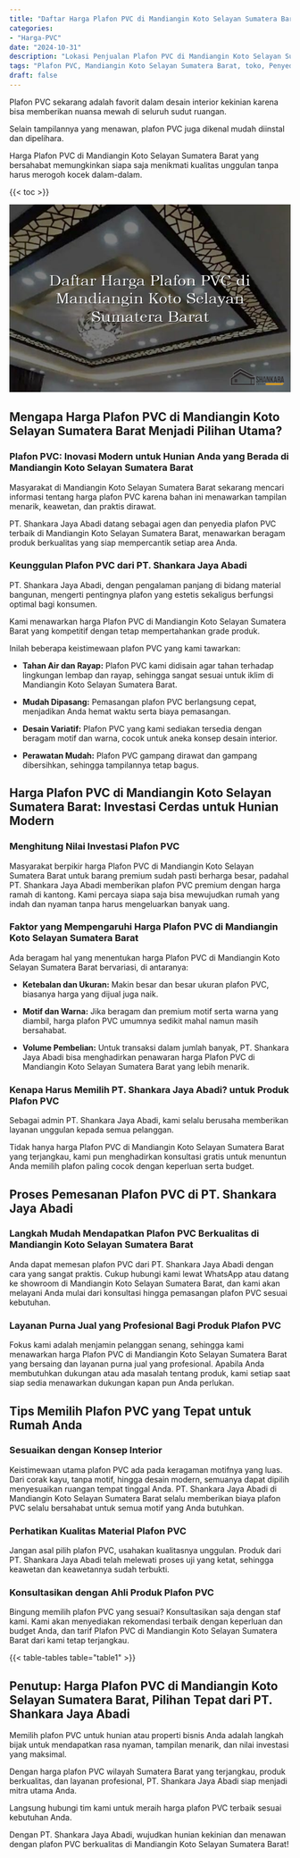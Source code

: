 ```yaml
---
title: "Daftar Harga Plafon PVC di Mandiangin Koto Selayan Sumatera Barat"
categories: 
- "Harga-PVC"
date: "2024-10-31"
description: "Lokasi Penjualan Plafon PVC di Mandiangin Koto Selayan Sumatera Barat bagi hunian, kantor, serta toko. Material unggulan, variasi motif, variasi warna elegan, beserta layanan penempatan dikerjakan oleh tim ahli serta jaminan resmi!|Jasa penyediaan Plafon PVC di Mandiangin Koto Selayan Sumatera Barat untuk kebutuhan hunian, kantor, atau toko, dengan panel berkualitas dan pemasangan oleh tenaga ahli berpengalaman dan kepastian resmi.|Pilihan Plafon PVC di Mandiangin Koto Selayan Sumatera Barat yang terbukti bagi hunian, office, serta ritel, dengan panel berkualitas dan pemasangan ditangani oleh teknisi profesional serta jaminan resmi.|Penyediaan Plafon PVC di Mandiangin Koto Selayan Sumatera Barat untuk tempat tinggal, perkantoran, dan toko, dengan material unggulan dan instalasi dikerjakan oleh teknisi ahli, disertai dengan garansi resmi.}"
tags: "Plafon PVC, Mandiangin Koto Selayan Sumatera Barat, toko, Penyedia, distributor"
draft: false
---
```


Plafon PVC sekarang adalah favorit dalam desain interior kekinian karena bisa memberikan nuansa mewah di seluruh sudut ruangan.

Selain tampilannya yang menawan, plafon PVC juga dikenal mudah diinstal dan dipelihara.

Harga Plafon PVC di Mandiangin Koto Selayan Sumatera Barat yang bersahabat memungkinkan siapa saja menikmati kualitas unggulan tanpa harus merogoh kocek dalam-dalam.

{{< toc >}}

![Daftar Harga Plafon PVC di Mandiangin Koto Selayan Sumatera Barat](/images/Harga-PVC/Daftar-Harga-Plafon-PVC-di-Mandiangin-Koto-Selayan-Sumatera-Barat.png)


## Mengapa Harga Plafon PVC di Mandiangin Koto Selayan Sumatera Barat Menjadi Pilihan Utama?

### Plafon PVC: Inovasi Modern untuk Hunian Anda yang Berada di Mandiangin Koto Selayan Sumatera Barat

Masyarakat di Mandiangin Koto Selayan Sumatera Barat sekarang mencari informasi tentang harga plafon PVC karena bahan ini menawarkan tampilan menarik, keawetan, dan praktis dirawat.

PT. Shankara Jaya Abadi datang sebagai agen dan penyedia plafon PVC terbaik di Mandiangin Koto Selayan Sumatera Barat, menawarkan beragam produk berkualitas yang siap mempercantik setiap area Anda.

### Keunggulan Plafon PVC dari PT. Shankara Jaya Abadi

PT. Shankara Jaya Abadi, dengan pengalaman panjang di bidang material bangunan, mengerti pentingnya plafon yang estetis sekaligus berfungsi optimal bagi konsumen.

Kami menawarkan harga Plafon PVC di Mandiangin Koto Selayan Sumatera Barat yang kompetitif dengan tetap mempertahankan grade produk.

Inilah beberapa keistimewaan plafon PVC yang kami tawarkan:

- **Tahan Air dan Rayap:** Plafon PVC kami didisain agar tahan terhadap lingkungan lembap dan rayap, sehingga sangat sesuai untuk iklim di Mandiangin Koto Selayan Sumatera Barat.

- **Mudah Dipasang:** Pemasangan plafon PVC berlangsung cepat, menjadikan Anda hemat waktu serta biaya pemasangan.

- **Desain Variatif:** Plafon PVC yang kami sediakan tersedia dengan beragam motif dan warna, cocok untuk aneka konsep desain interior.

- **Perawatan Mudah:** Plafon PVC gampang dirawat dan gampang dibersihkan, sehingga tampilannya tetap bagus.

## Harga Plafon PVC di Mandiangin Koto Selayan Sumatera Barat: Investasi Cerdas untuk Hunian Modern

### Menghitung Nilai Investasi Plafon PVC

Masyarakat berpikir harga Plafon PVC di Mandiangin Koto Selayan Sumatera Barat untuk barang premium sudah pasti berharga besar, padahal PT. Shankara Jaya Abadi memberikan plafon PVC premium dengan harga ramah di kantong. Kami percaya siapa saja bisa mewujudkan rumah yang indah dan nyaman tanpa harus mengeluarkan banyak uang.

### Faktor yang Mempengaruhi Harga Plafon PVC di Mandiangin Koto Selayan Sumatera Barat

Ada beragam hal yang menentukan harga Plafon PVC di Mandiangin Koto Selayan Sumatera Barat bervariasi, di antaranya:

- **Ketebalan dan Ukuran:** Makin besar dan besar ukuran plafon PVC, biasanya harga yang dijual juga naik.

- **Motif dan Warna:** Jika beragam dan premium motif serta warna yang diambil, harga plafon PVC umumnya sedikit mahal namun masih bersahabat.

- **Volume Pembelian:** Untuk transaksi dalam jumlah banyak, PT. Shankara Jaya Abadi bisa menghadirkan penawaran harga Plafon PVC di Mandiangin Koto Selayan Sumatera Barat yang lebih menarik.

### Kenapa Harus Memilih PT. Shankara Jaya Abadi? untuk Produk Plafon PVC

Sebagai admin PT. Shankara Jaya Abadi, kami selalu berusaha memberikan layanan unggulan kepada semua pelanggan.

Tidak hanya harga Plafon PVC di Mandiangin Koto Selayan Sumatera Barat yang terjangkau, kami pun menghadirkan konsultasi gratis untuk menuntun Anda memilih plafon paling cocok dengan keperluan serta budget.

## Proses Pemesanan Plafon PVC di PT. Shankara Jaya Abadi

### Langkah Mudah Mendapatkan Plafon PVC Berkualitas di Mandiangin Koto Selayan Sumatera Barat

Anda dapat memesan plafon PVC dari PT. Shankara Jaya Abadi dengan cara yang sangat praktis. Cukup hubungi kami lewat WhatsApp atau datang ke showroom di Mandiangin Koto Selayan Sumatera Barat, dan kami akan melayani Anda mulai dari konsultasi hingga pemasangan plafon PVC sesuai kebutuhan.

### Layanan Purna Jual yang Profesional Bagi Produk Plafon PVC

Fokus kami adalah menjamin pelanggan senang, sehingga kami menawarkan harga Plafon PVC di Mandiangin Koto Selayan Sumatera Barat yang bersaing dan layanan purna jual yang profesional. Apabila Anda membutuhkan dukungan atau ada masalah tentang produk, kami setiap saat siap sedia menawarkan dukungan kapan pun Anda perlukan.

## Tips Memilih Plafon PVC yang Tepat untuk Rumah Anda

### Sesuaikan dengan Konsep Interior

Keistimewaan utama plafon PVC ada pada keragaman motifnya yang luas. Dari corak kayu, tanpa motif, hingga desain modern, semuanya dapat dipilih menyesuaikan ruangan tempat tinggal Anda. PT. Shankara Jaya Abadi di Mandiangin Koto Selayan Sumatera Barat selalu memberikan biaya plafon PVC selalu bersahabat untuk semua motif yang Anda butuhkan.

### Perhatikan Kualitas Material Plafon PVC

Jangan asal pilih plafon PVC, usahakan kualitasnya unggulan. Produk dari PT. Shankara Jaya Abadi telah melewati proses uji yang ketat, sehingga keawetan dan keawetannya sudah terbukti.

### Konsultasikan dengan Ahli Produk Plafon PVC

Bingung memilih plafon PVC yang sesuai? Konsultasikan saja dengan staf kami. Kami akan menyediakan rekomendasi terbaik dengan keperluan dan budget Anda, dan tarif Plafon PVC di Mandiangin Koto Selayan Sumatera Barat dari kami tetap terjangkau.

{{< table-tables table="table1" >}}

## Penutup: Harga Plafon PVC di Mandiangin Koto Selayan Sumatera Barat, Pilihan Tepat dari PT. Shankara Jaya Abadi

Memilih plafon PVC untuk hunian atau properti bisnis Anda adalah langkah bijak untuk mendapatkan rasa nyaman, tampilan menarik, dan nilai investasi yang maksimal.

Dengan harga plafon PVC wilayah Sumatera Barat yang terjangkau, produk berkualitas, dan layanan profesional, PT. Shankara Jaya Abadi siap menjadi mitra utama Anda.

Langsung hubungi tim kami untuk meraih harga plafon PVC terbaik sesuai kebutuhan Anda.

Dengan PT. Shankara Jaya Abadi, wujudkan hunian kekinian dan menawan dengan plafon PVC berkualitas di Mandiangin Koto Selayan Sumatera Barat!